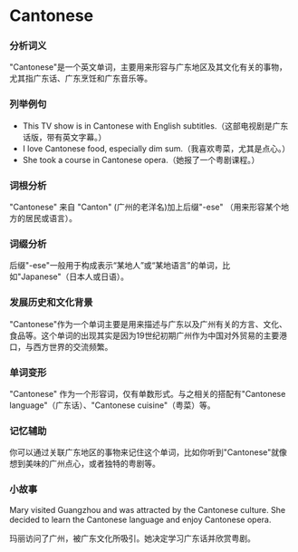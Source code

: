 # Cantonese

### 分析词义

  

"Cantonese"是一个英文单词，主要用来形容与广东地区及其文化有关的事物，尤其指广东话、广东烹饪和广东音乐等。

  

### 列举例句

  

*   This TV show is in Cantonese with English subtitles.（这部电视剧是广东话版，带有英文字幕。）
*   I love Cantonese food, especially dim sum.（我喜欢粤菜，尤其是点心。）
*   She took a course in Cantonese opera.（她报了一个粤剧课程。）

  

### 词根分析

  

"Cantonese" 来自 "Canton" (广州的老洋名)加上后缀"-ese" （用来形容某个地方的居民或语言）。

  

### 词缀分析

  

后缀"-ese"一般用于构成表示“某地人”或“某地语言”的单词，比如"Japanese"（日本人或日语）。

  

### 发展历史和文化背景

  

"Cantonese"作为一个单词主要是用来描述与广东以及广州有关的方言、文化、食品等。这个单词的出现其实是因为19世纪初期广州作为中国对外贸易的主要港口，与西方世界的交流频繁。

  

### 单词变形

  

"Cantonese" 作为一个形容词，仅有单数形式。与之相关的搭配有"Cantonese language"（广东话）、"Cantonese cuisine"（粤菜）等。

  

### 记忆辅助

  

你可以通过关联广东地区的事物来记住这个单词，比如你听到"Cantonese"就像想到美味的广州点心，或者独特的粤剧等。

  

### 小故事

  

Mary visited Guangzhou and was attracted by the Cantonese culture. She decided to learn the Cantonese language and enjoy Cantonese opera.

  

玛丽访问了广州，被广东文化所吸引。她决定学习广东话并欣赏粤剧。
